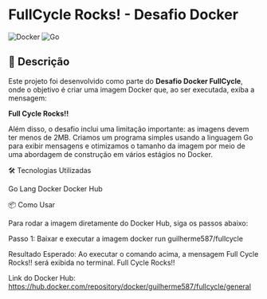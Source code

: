 # FullCycle Rocks! - Desafio Docker

![Docker](https://img.shields.io/badge/Docker-2496ED?style=for-the-badge&logo=docker&logoColor=white)
![Go](https://img.shields.io/badge/Go-00ADD8?style=for-the-badge&logo=go&logoColor=white)

## 📝 Descrição

Este projeto foi desenvolvido como parte do **Desafio Docker FullCycle**, onde o objetivo é criar uma imagem Docker que, ao ser executada, exiba a mensagem:

<b>Full Cycle Rocks!!</b>

Além disso, o desafio inclui uma limitação importante: as imagens devem ter menos de 2MB. Criamos um programa simples usando a linguagem Go para exibir mensagens e otimizamos o tamanho da imagem por meio de uma abordagem de construção em vários estágios no Docker.

🛠 Tecnologias Utilizadas

Go Lang
Docker
Docker Hub

📦 Como Usar

Para rodar a imagem diretamente do Docker Hub, siga os passos abaixo:

Passo 1: Baixar e executar a imagem
docker run guilherme587/fullcycle

Resultado Esperado:
Ao executar o comando acima, a mensagem Full Cycle Rocks!! será exibida no terminal.
Full Cycle Rocks!!

Link do Docker Hub: https://hub.docker.com/repository/docker/guilherme587/fullcycle/general

